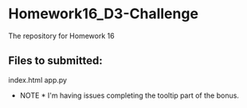 # Homework16_D3-Challenge
The repository for Homework 16

Files to submitted:
-----------------------------
index.html
app.py


* NOTE *
I'm having issues completing the tooltip part of the bonus.